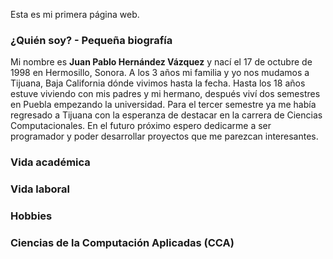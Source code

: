 
Esta es mi primera página web.

### ¿Quién soy? - Pequeña biografía
Mi nombre es **Juan Pablo Hernández Vázquez** y nací el 17 de octubre de 1998 en Hermosillo, Sonora. A los 3 años mi familia y yo nos mudamos a Tijuana, Baja California dónde vivimos hasta la fecha. Hasta los 18 años estuve viviendo con mis padres y mi hermano, después viví dos semestres en Puebla empezando la universidad. Para el tercer semestre ya me había regresado a Tijuana con la esperanza de destacar en la carrera de Ciencias Computacionales. En el futuro próximo espero dedicarme a ser programador y poder desarrollar proyectos que me parezcan interesantes.

### Vida académica



### Vida laboral

### Hobbies

### Ciencias de la Computación Aplicadas (CCA)
